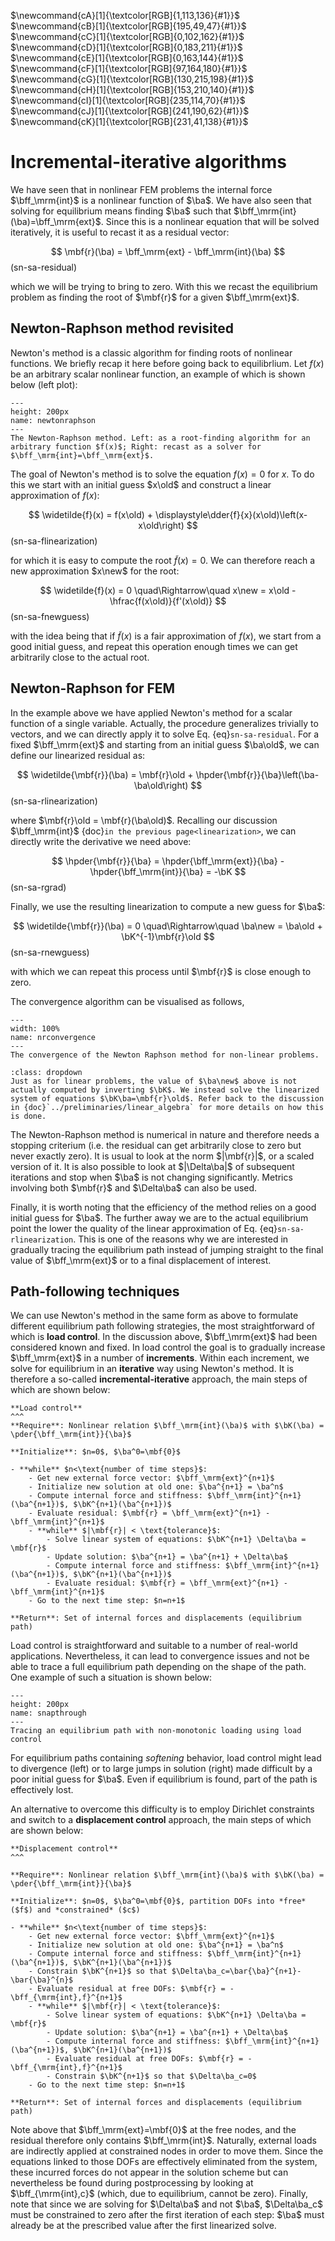 $\newcommand{\E}{\\[3pt]}$
$\newcommand{\DE}{\\[6pt]}$
$\newcommand{\TE}{\\[9pt]}$
$\newcommand{\QE}{\\[12pt]}$
$\newcommand{\eps}{\varepsilon}$
$\newcommand{\beps}{\boldsymbol\eps}$
$\newcommand{\bsig}{\boldsymbol\sigma}$
$\newcommand{\dbdot}{\,\colon\!}$
$\newcommand{\hint}{\displaystyle\int}$
$\newcommand{\hsum}{\displaystyle\sum}$
$\newcommand{\alert}[1]{{\color{pdcolor9}#1}}$
$\newcommand{\gives}{\quad\Rightarrow\quad}$
$\newcommand{\ud}{\mathrm{d}}$
$\newcommand{\uf}{\mathrm{f}}$
$\newcommand{\bff}{\mathbf{f}}$
$\newcommand{\ba}{\mathbf{a}}$
$\newcommand{\bb}{\mathbf{b}}$
$\newcommand{\bc}{\mathbf{c}}$
$\newcommand{\bh}{\mathbf{h}}$
$\newcommand{\bn}{\mathbf{n}}$
$\newcommand{\bq}{\mathbf{q}}$
$\newcommand{\bt}{\mathbf{t}}$
$\newcommand{\bu}{\mathbf{u}}$
$\newcommand{\bv}{\mathbf{v}}$
$\newcommand{\bw}{\mathbf{w}}$
$\newcommand{\bx}{\mathbf{x}}$
$\newcommand{\bB}{\mathbf{B}}$
$\newcommand{\bD}{\mathbf{D}}$
$\newcommand{\bJ}{\mathbf{J}}$
$\newcommand{\bK}{\mathbf{K}}$
$\newcommand{\bM}{\mathbf{M}}$
$\newcommand{\bN}{\mathbf{N}}$
$\newcommand{\bP}{\mathbf{P}}$
$\newcommand{\bzero}{\mathbf{0}}$
$\newcommand{\pder}[2]{\frac{\partial #1}{\partial #2}}$
$\newcommand{\dder}[2]{\frac{\ud #1}{\ud #2}}$
$\newcommand{\pders}[3]{\frac{\partial^2 #1}{\partial #2 \partial #3}}$
$\newcommand{\lder}[2]{{\ud #1}/{\ud #2}}$
$\newcommand{\lpder}[2]{{\partial #1}/{\partial #2}}$
$\newcommand{\lpders}[3]{{\partial^2 #1}/{\partial #2 \partial #3}}$
$\newcommand{\hfrac}[2]{\displaystyle\frac{#1}{#2}}$
$\newcommand{\lfrac}[2]{{#1}/{#2}}$
$\newcommand{\hpder}[2]{\displaystyle\frac{\partial #1}{\partial #2}}$
$\newcommand{\myVec}[1]{\left\{ \begin{matrix} #1 \end{matrix} \right\}}$
$\newcommand{\myMat}[1]{\left[ \begin{matrix} #1 \end{matrix} \right]}$
$\newcommand{\sym}{\ensuremath{_\mathrm{s}}}$
$\newcommand{\dg}{\ensuremath{^\circ}}$
$\newcommand{\mbf}[1]{\mathbf{#1}}$
$\newcommand{\mrm}[1]{\mathrm{#1}}$
$\newcommand{\bs}[1]{\boldsymbol{#1}}$
$\newcommand{\T}{^\mathrm{T}}$
$\newcommand{\dOmega}{\,\mathrm{d}\Omega}$
$\newcommand{\dGamma}{\,\mathrm{d}\Gamma}$
$\newcommand{\us}{\mathrm{s}}$
$\newcommand{\old}{_0}$
$\newcommand{\new}{_1}$

$\newcommand{cA}[1]{\textcolor[RGB]{1,113,136}{#1}}$
$\newcommand{cB}[1]{\textcolor[RGB]{195,49,47}{#1}}$
$\newcommand{cC}[1]{\textcolor[RGB]{0,102,162}{#1}}$
$\newcommand{cD}[1]{\textcolor[RGB]{0,183,211}{#1}}$
$\newcommand{cE}[1]{\textcolor[RGB]{0,163,144}{#1}}$
$\newcommand{cF}[1]{\textcolor[RGB]{97,164,180}{#1}}$
$\newcommand{cG}[1]{\textcolor[RGB]{130,215,198}{#1}}$
$\newcommand{cH}[1]{\textcolor[RGB]{153,210,140}{#1}}$
$\newcommand{cI}[1]{\textcolor[RGB]{235,114,70}{#1}}$
$\newcommand{cJ}[1]{\textcolor[RGB]{241,190,62}{#1}}$
$\newcommand{cK}[1]{\textcolor[RGB]{231,41,138}{#1}}$

# Incremental-iterative algorithms

We have seen that in nonlinear FEM problems the internal force $\bff_\mrm{int}$ is a nonlinear function of $\ba$. We have also seen that solving for equilibrium means finding $\ba$ such that $\bff_\mrm{int}(\ba)=\bff_\mrm{ext}$. Since this is a nonlinear equation that will be solved iteratively, it is useful to recast it as a residual vector:

$$
\mbf{r}(\ba) = \bff_\mrm{ext} - \bff_\mrm{int}(\ba)
$$(sn-sa-residual)

which we will be trying to bring to zero. With this we recast the equilibrium problem as finding the root of $\mbf{r}$ for a given $\bff_\mrm{ext}$.

## Newton-Raphson method revisited

Newton's method is a classic algorithm for finding roots of nonlinear functions. We briefly recap it here before going back to equilibrlium. Let $f(x)$ be an arbitrary scalar nonlinear function, an example of which is shown below (left plot):

```{figure} ./figures/newtonraphson.svg
---
height: 200px
name: newtonraphson 
---
The Newton-Raphson method. Left: as a root-finding algorithm for an arbitrary function $f(x)$; Right: recast as a solver for $\bff_\mrm{int}=\bff_\mrm{ext}$.
```

The goal of Newton's method is to solve the equation $f(x)=0$ for $x$. To do this we start with an initial guess $x\old$ and construct a linear approximation of $f(x)$:

$$
\widetilde{f}(x) = f(x\old) + \displaystyle\dder{f}{x}(x\old)\left(x-x\old\right)
$$(sn-sa-flinearization)

for which it is easy to compute the root $\widetilde{f}(x)=0$. We can therefore reach a new approximation $x\new$ for the root:

$$
\widetilde{f}(x) = 0 \quad\Rightarrow\quad x\new = x\old -\hfrac{f(x\old)}{f'(x\old)}
$$(sn-sa-fnewguess)

with the idea being that if $\widetilde{f}(x)$ is a fair approximation of $f(x)$, we start from a good initial guess, and repeat this operation enough times we can get arbitrarily close to the actual root. 

## Newton-Raphson for FEM

In the example above we have applied Newton's method for a scalar function of a single variable. Actually, the procedure generalizes trivially to vectors, and we can directly apply it to solve Eq. {eq}`sn-sa-residual`. For a fixed $\bff_\mrm{ext}$ and starting from an initial guess $\ba\old$, we can define our linearized residual as:

$$
\widetilde{\mbf{r}}(\ba) = \mbf{r}\old + \hpder{\mbf{r}}{\ba}\left(\ba-\ba\old\right)
$$(sn-sa-rlinearization)

where $\mbf{r}\old = \mbf{r}(\ba\old)$. Recalling our discussion $\bff_\mrm{int}$ {doc}`in the previous page<linearization>`, we can directly write the derivative we need above:

$$
\hpder{\mbf{r}}{\ba} = \hpder{\bff_\mrm{ext}}{\ba} - \hpder{\bff_\mrm{int}}{\ba} = -\bK
$$(sn-sa-rgrad)

Finally, we use the resulting linearization to compute a new guess for $\ba$:

$$
\widetilde{\mbf{r}}(\ba) = 0 \quad\Rightarrow\quad
\ba\new = \ba\old + \bK^{-1}\mbf{r}\old
$$(sn-sa-rnewguess)

with which we can repeat this process until $\mbf{r}$ is close enough to zero.

The convergence algorithm can be visualised as follows,

```{figure} ./figures/nrconvergence.gif
---
width: 100%
name: nrconvergence 
---
The convergence of the Newton Raphson method for non-linear problems.
```

```{admonition} Coding FEM
:class: dropdown
Just as for linear problems, the value of $\ba\new$ above is not actually computed by inverting $\bK$. We instead solve the linearized system of equations $\bK\ba=\mbf{r}\old$. Refer back to the discussion in {doc}`../preliminaries/linear_algebra` for more details on how this is done.
```

The Newton-Raphson method is numerical in nature and therefore needs a stopping criterium (i.e. the residual can get arbitrarily close to zero but never exactly zero). It is usual to look at the norm $|\mbf{r}|$, or a scaled version of it. It is also possible to look at $|\Delta\ba|$ of subsequent iterations and stop when $\ba$ is not changing significantly. Metrics involving both $\mbf{r}$ and $\Delta\ba$ can also be used.

Finally, it is worth noting that the efficiency of the method relies on a good initial guess for $\ba$. The further away we are to the actual equilibrium point the lower the quality of the linear approximation of Eq. {eq}`sn-sa-rlinearization`. This is one of the reasons why we are interested in gradually tracing the equilibrium path instead of jumping straight to the final value of $\bff_\mrm{ext}$ or to a final displacement of interest.

## Path-following techniques

We can use Newton's method in the same form as above to formulate different equilibrium path following strategies, the most straightforward of which is **load control**. In the discussion above, $\bff_\mrm{ext}$ had been considered known and fixed. In load control the goal is to gradually increase $\bff_\mrm{ext}$ in a number of **increments**. Within each increment, we solve for equilibrium in an **iterative** way using Newton's method. It is therefore a so-called **incremental-iterative** approach, the main steps of which are shown below:

```{card}
**Load control**
^^^
**Require**: Nonlinear relation $\bff_\mrm{int}(\ba)$ with $\bK(\ba) = \pder{\bff_\mrm{int}}{\ba}$

**Initialize**: $n=0$, $\ba^0=\mbf{0}$

- **while** $n<\text{number of time steps}$:
    - Get new external force vector: $\bff_\mrm{ext}^{n+1}$
    - Initialize new solution at old one: $\ba^{n+1} = \ba^n$
    - Compute internal force and stiffness: $\bff_\mrm{int}^{n+1}(\ba^{n+1})$, $\bK^{n+1}(\ba^{n+1})$
    - Evaluate residual: $\mbf{r} = \bff_\mrm{ext}^{n+1} - \bff_\mrm{int}^{n+1}$
    - **while** $|\mbf{r}| < \text{tolerance}$:
        - Solve linear system of equations: $\bK^{n+1} \Delta\ba = \mbf{r}$
        - Update solution: $\ba^{n+1} = \ba^{n+1} + \Delta\ba$
        - Compute internal force and stiffness: $\bff_\mrm{int}^{n+1}(\ba^{n+1})$, $\bK^{n+1}(\ba^{n+1})$
        - Evaluate residual: $\mbf{r} = \bff_\mrm{ext}^{n+1} - \bff_\mrm{int}^{n+1}$
    - Go to the next time step: $n=n+1$

**Return**: Set of internal forces and displacements (equilibrium path)
```

Load control is straightforward and suitable to a number of real-world applications. Nevertheless, it can lead to convergence issues and not be able to trace a full equilibrium path depending on the shape of the path. One example of such a situation is shown below:

```{figure} ./figures/snapthrough.svg
---
height: 200px
name: snapthrough
---
Tracing an equilibrium path with non-monotonic loading using load control
```

For equilibrium paths containing *softening* behavior, load control might lead to divergence (left) or to large jumps in solution (right) made difficult by a poor initial guess for $\ba$. Even if equilibrium is found, part of the path is effectively lost.

An alternative to overcome this difficulty is to employ Dirichlet constraints and switch to a **displacement control** approach, the main steps of which are shown below:

```{card}
**Displacement control**
^^^

**Require**: Nonlinear relation $\bff_\mrm{int}(\ba)$ with $\bK(\ba) = \pder{\bff_\mrm{int}}{\ba}$

**Initialize**: $n=0$, $\ba^0=\mbf{0}$, partition DOFs into *free* ($f$) and *constrained* ($c$)

- **while** $n<\text{number of time steps}$:
    - Get new external force vector: $\bff_\mrm{ext}^{n+1}$
    - Initialize new solution at old one: $\ba^{n+1} = \ba^n$
    - Compute internal force and stiffness: $\bff_\mrm{int}^{n+1}(\ba^{n+1})$, $\bK^{n+1}(\ba^{n+1})$
    - Constrain $\bK^{n+1}$ so that $\Delta\ba_c=\bar{\ba}^{n+1}-\bar{\ba}^{n}$
    - Evaluate residual at free DOFs: $\mbf{r} = - \bff_{\mrm{int},f}^{n+1}$
    - **while** $|\mbf{r}| < \text{tolerance}$:
        - Solve linear system of equations: $\bK^{n+1} \Delta\ba = \mbf{r}$
        - Update solution: $\ba^{n+1} = \ba^{n+1} + \Delta\ba$
        - Compute internal force and stiffness: $\bff_\mrm{int}^{n+1}(\ba^{n+1})$, $\bK^{n+1}(\ba^{n+1})$
        - Evaluate residual at free DOFs: $\mbf{r} = - \bff_{\mrm{int},f}^{n+1}$
        - Constrain $\bK^{n+1}$ so that $\Delta\ba_c=0$
    - Go to the next time step: $n=n+1$

**Return**: Set of internal forces and displacements (equilibrium path)
```

Note above that $\bff_\mrm{ext}=\mbf{0}$ at the free nodes, and the residual therefore only contains $\bff_\mrm{int}$. Naturally, external loads are indirectly applied at constrained nodes in order to move them. Since the equations linked to those DOFs are effectively eliminated from the system, these incurred forces do not appear in the solution scheme but can nevertheless be found during postprocessing by looking at $\bff_{\mrm{int},c}$ (which, due to equilibrium, cannot be zero). Finally, note that since we are solving for $\Delta\ba$ and not $\ba$, $\Delta\ba_c$ must be constrained to zero after the first iteration of each step: $\ba$ must already be at the prescribed value after the first linearized solve.

